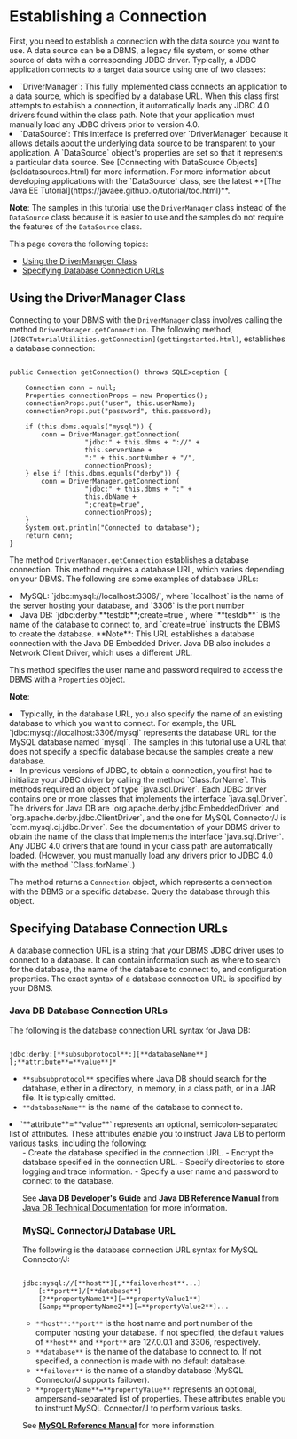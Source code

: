 
# Establishing a Connection

First, you need to establish a connection with the data source you want to use. A data source can be a DBMS, a legacy file system, or some other source of data with a corresponding JDBC driver. Typically, a JDBC application connects to a target data source using one of two classes:

<li>
`DriverManager`: This fully implemented class connects an application to a data source, which is specified by a database URL. When this class first attempts to establish a connection, it automatically loads any JDBC 4.0 drivers found within the class path. Note that your application must manually load any JDBC drivers prior to version 4.0.
</li>
<li>
`DataSource`: This interface is preferred over `DriverManager` because it allows details about the underlying data source to be transparent to your application. A `DataSource` object's properties are set so that it represents a particular data source. See [Connecting with DataSource Objects](sqldatasources.html) for more information. For more information about developing applications with the `DataSource` class, see the latest **[The Java EE Tutorial](https://javaee.github.io/tutorial/toc.html)**.
</li>

**Note**: The samples in this tutorial use the `DriverManager` class instead of the `DataSource` class because it is easier to use and the samples do not require the features of the `DataSource` class.

This page covers the following topics:

- [Using the DriverManager Class](#drivermanager)
- [Specifying Database Connection URLs](#db_connection_url)

## <a name="drivermanager" id="drivermanager">Using the DriverManager Class</a>

Connecting to your DBMS with the `DriverManager` class involves calling the method `DriverManager.getConnection`. The following method, `[JDBCTutorialUtilities.getConnection](gettingstarted.html)`, establishes a database connection:

```

public Connection getConnection() throws SQLException {

    Connection conn = null;
    Properties connectionProps = new Properties();
    connectionProps.put("user", this.userName);
    connectionProps.put("password", this.password);

    if (this.dbms.equals("mysql")) {
        conn = DriverManager.getConnection(
                   "jdbc:" + this.dbms + "://" +
                   this.serverName +
                   ":" + this.portNumber + "/",
                   connectionProps);
    } else if (this.dbms.equals("derby")) {
        conn = DriverManager.getConnection(
                   "jdbc:" + this.dbms + ":" +
                   this.dbName +
                   ";create=true",
                   connectionProps);
    }
    System.out.println("Connected to database");
    return conn;
}

```

The method `DriverManager.getConnection` establishes a database connection. This method requires a database URL, which varies depending on your DBMS. The following are some examples of database URLs:

<li>
MySQL: `jdbc:mysql://localhost:3306/`, where `localhost` is the name of the server hosting your database, and `3306` is the port number
</li>
<li>
Java DB: `jdbc:derby:**testdb**;create=true`, where `**testdb**` is the name of the database to connect to, and `create=true` instructs the DBMS to create the database.
**Note**: This URL establishes a database connection with the Java DB Embedded Driver. Java DB also includes a Network Client Driver, which uses a different URL.
</li>

This method specifies the user name and password required to access the DBMS with a `Properties` object.

**Note**:

<li>
Typically, in the database URL, you also specify the name of an existing database to which you want to connect. For example, the URL `jdbc:mysql://localhost:3306/mysql` represents the database URL for the MySQL database named `mysql`. The samples in this tutorial use a URL that does not specify a specific database because the samples create a new database.
</li>
<li>
In previous versions of JDBC, to obtain a connection, you first had to initialize your JDBC driver by calling the method `Class.forName`. This methods required an object of type `java.sql.Driver`. Each JDBC driver contains one or more classes that implements the interface `java.sql.Driver`. The drivers for Java DB are `org.apache.derby.jdbc.EmbeddedDriver` and `org.apache.derby.jdbc.ClientDriver`, and the one for MySQL Connector/J is `com.mysql.cj.jdbc.Driver`. See the documentation of your DBMS driver to obtain the name of the class that implements the interface `java.sql.Driver`.
Any JDBC 4.0 drivers that are found in your class path are automatically loaded. (However, you must manually load any drivers prior to JDBC 4.0 with the method `Class.forName`.)
</li>

The method returns a `Connection` object, which represents a connection with the DBMS or a specific database. Query the database through this object.

## <a name="db_connection_url" id="db_connection_url">Specifying Database Connection URLs</a>

A database connection URL is a string that your DBMS JDBC driver uses to connect to a database. It can contain information such as where to search for the database, the name of the database to connect to, and configuration properties. The exact syntax of a database connection URL is specified by your DBMS.

### Java DB Database Connection URLs

The following is the database connection URL syntax for Java DB:

```

jdbc:derby:[**subsubprotocol**:][**databaseName**][;**attribute**=**value**]*

```

- `**subsubprotocol**` specifies where Java DB should search for the database, either in a directory, in memory, in a class path, or in a JAR file. It is typically omitted.
- `**databaseName**` is the name of the database to connect to.
<li>`**attribute**=**value**` represents an optional, semicolon-separated list of attributes. These attributes enable you to instruct Java DB to perform various tasks, including the following:
<ul>
- Create the database specified in the connection URL.
- Encrypt the database specified in the connection URL.
- Specify directories to store logging and trace information.
- Specify a user name and password to connect to the database.

See **Java DB Developer's Guide** and **Java DB Reference Manual** from [Java DB Technical Documentation](https://docs.oracle.com/javadb/index_jdk8.html) for more information.

### MySQL Connector/J Database URL

The following is the database connection URL syntax for MySQL Connector/J:

```

jdbc:mysql://[**host**][,**failoverhost**...]
    [:**port**]/[**database**]
    [?**propertyName1**][=**propertyValue1**]
    [&amp;**propertyName2**][=**propertyValue2**]...

```

- `**host**:**port**` is the host name and port number of the computer hosting your database. If not specified, the default values of `**host**` and `**port**` are 127.0.0.1 and 3306, respectively.
- `**database**` is the name of the database to connect to. If not specified, a connection is made with no default database.
- `**failover**` is the name of a standby database (MySQL Connector/J supports failover).
- `**propertyName**=**propertyValue**` represents an optional, ampersand-separated list of properties. These attributes enable you to instruct MySQL Connector/J to perform various tasks.

See [**MySQL Reference Manual**](https://dev.mysql.com/doc/) for more information.
